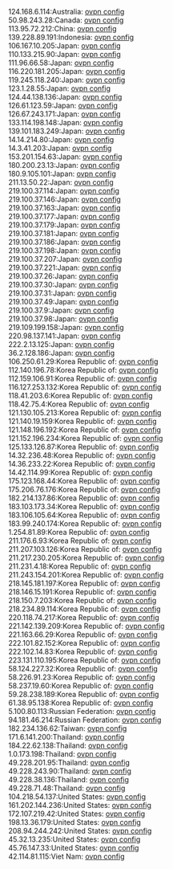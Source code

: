 124.168.6.114:Australia: [ovpn config](vpn/124_168_6_114.ovpn)  
50.98.243.28:Canada: [ovpn config](vpn/50_98_243_28.ovpn)  
113.95.72.212:China: [ovpn config](vpn/113_95_72_212.ovpn)  
139.228.89.191:Indonesia: [ovpn config](vpn/139_228_89_191.ovpn)  
106.167.10.205:Japan: [ovpn config](vpn/106_167_10_205.ovpn)  
110.133.215.90:Japan: [ovpn config](vpn/110_133_215_90.ovpn)  
111.96.66.58:Japan: [ovpn config](vpn/111_96_66_58.ovpn)  
116.220.181.205:Japan: [ovpn config](vpn/116_220_181_205.ovpn)  
119.245.118.240:Japan: [ovpn config](vpn/119_245_118_240.ovpn)  
123.1.28.55:Japan: [ovpn config](vpn/123_1_28_55.ovpn)  
124.44.138.136:Japan: [ovpn config](vpn/124_44_138_136.ovpn)  
126.61.123.59:Japan: [ovpn config](vpn/126_61_123_59.ovpn)  
126.67.243.171:Japan: [ovpn config](vpn/126_67_243_171.ovpn)  
133.114.198.148:Japan: [ovpn config](vpn/133_114_198_148.ovpn)  
139.101.183.249:Japan: [ovpn config](vpn/139_101_183_249.ovpn)  
14.14.214.80:Japan: [ovpn config](vpn/14_14_214_80.ovpn)  
14.3.41.203:Japan: [ovpn config](vpn/14_3_41_203.ovpn)  
153.201.154.63:Japan: [ovpn config](vpn/153_201_154_63.ovpn)  
180.200.23.13:Japan: [ovpn config](vpn/180_200_23_13.ovpn)  
180.9.105.101:Japan: [ovpn config](vpn/180_9_105_101.ovpn)  
211.13.50.22:Japan: [ovpn config](vpn/211_13_50_22.ovpn)  
219.100.37.114:Japan: [ovpn config](vpn/219_100_37_114.ovpn)  
219.100.37.146:Japan: [ovpn config](vpn/219_100_37_146.ovpn)  
219.100.37.163:Japan: [ovpn config](vpn/219_100_37_163.ovpn)  
219.100.37.177:Japan: [ovpn config](vpn/219_100_37_177.ovpn)  
219.100.37.179:Japan: [ovpn config](vpn/219_100_37_179.ovpn)  
219.100.37.181:Japan: [ovpn config](vpn/219_100_37_181.ovpn)  
219.100.37.186:Japan: [ovpn config](vpn/219_100_37_186.ovpn)  
219.100.37.198:Japan: [ovpn config](vpn/219_100_37_198.ovpn)  
219.100.37.207:Japan: [ovpn config](vpn/219_100_37_207.ovpn)  
219.100.37.221:Japan: [ovpn config](vpn/219_100_37_221.ovpn)  
219.100.37.26:Japan: [ovpn config](vpn/219_100_37_26.ovpn)  
219.100.37.30:Japan: [ovpn config](vpn/219_100_37_30.ovpn)  
219.100.37.31:Japan: [ovpn config](vpn/219_100_37_31.ovpn)  
219.100.37.49:Japan: [ovpn config](vpn/219_100_37_49.ovpn)  
219.100.37.9:Japan: [ovpn config](vpn/219_100_37_9.ovpn)  
219.100.37.98:Japan: [ovpn config](vpn/219_100_37_98.ovpn)  
219.109.199.158:Japan: [ovpn config](vpn/219_109_199_158.ovpn)  
220.98.137.141:Japan: [ovpn config](vpn/220_98_137_141.ovpn)  
222.2.13.125:Japan: [ovpn config](vpn/222_2_13_125.ovpn)  
36.2.128.186:Japan: [ovpn config](vpn/36_2_128_186.ovpn)  
106.250.61.29:Korea Republic of: [ovpn config](vpn/106_250_61_29.ovpn)  
112.140.196.78:Korea Republic of: [ovpn config](vpn/112_140_196_78.ovpn)  
112.159.106.91:Korea Republic of: [ovpn config](vpn/112_159_106_91.ovpn)  
116.127.253.132:Korea Republic of: [ovpn config](vpn/116_127_253_132.ovpn)  
118.41.203.6:Korea Republic of: [ovpn config](vpn/118_41_203_6.ovpn)  
118.42.75.4:Korea Republic of: [ovpn config](vpn/118_42_75_4.ovpn)  
121.130.105.213:Korea Republic of: [ovpn config](vpn/121_130_105_213.ovpn)  
121.140.19.159:Korea Republic of: [ovpn config](vpn/121_140_19_159.ovpn)  
121.148.196.192:Korea Republic of: [ovpn config](vpn/121_148_196_192.ovpn)  
121.152.196.234:Korea Republic of: [ovpn config](vpn/121_152_196_234.ovpn)  
125.133.126.87:Korea Republic of: [ovpn config](vpn/125_133_126_87.ovpn)  
14.32.236.48:Korea Republic of: [ovpn config](vpn/14_32_236_48.ovpn)  
14.36.233.22:Korea Republic of: [ovpn config](vpn/14_36_233_22.ovpn)  
14.42.114.99:Korea Republic of: [ovpn config](vpn/14_42_114_99.ovpn)  
175.123.168.44:Korea Republic of: [ovpn config](vpn/175_123_168_44.ovpn)  
175.206.76.176:Korea Republic of: [ovpn config](vpn/175_206_76_176.ovpn)  
182.214.137.86:Korea Republic of: [ovpn config](vpn/182_214_137_86.ovpn)  
183.103.173.34:Korea Republic of: [ovpn config](vpn/183_103_173_34.ovpn)  
183.106.105.64:Korea Republic of: [ovpn config](vpn/183_106_105_64.ovpn)  
183.99.240.174:Korea Republic of: [ovpn config](vpn/183_99_240_174.ovpn)  
1.254.81.89:Korea Republic of: [ovpn config](vpn/1_254_81_89.ovpn)  
211.176.6.93:Korea Republic of: [ovpn config](vpn/211_176_6_93.ovpn)  
211.207.103.126:Korea Republic of: [ovpn config](vpn/211_207_103_126.ovpn)  
211.217.230.205:Korea Republic of: [ovpn config](vpn/211_217_230_205.ovpn)  
211.231.4.18:Korea Republic of: [ovpn config](vpn/211_231_4_18.ovpn)  
211.243.154.201:Korea Republic of: [ovpn config](vpn/211_243_154_201.ovpn)  
218.145.181.197:Korea Republic of: [ovpn config](vpn/218_145_181_197.ovpn)  
218.146.15.191:Korea Republic of: [ovpn config](vpn/218_146_15_191.ovpn)  
218.150.7.203:Korea Republic of: [ovpn config](vpn/218_150_7_203.ovpn)  
218.234.89.114:Korea Republic of: [ovpn config](vpn/218_234_89_114.ovpn)  
220.118.74.217:Korea Republic of: [ovpn config](vpn/220_118_74_217.ovpn)  
221.142.139.209:Korea Republic of: [ovpn config](vpn/221_142_139_209.ovpn)  
221.163.66.29:Korea Republic of: [ovpn config](vpn/221_163_66_29.ovpn)  
222.101.82.152:Korea Republic of: [ovpn config](vpn/222_101_82_152.ovpn)  
222.102.14.83:Korea Republic of: [ovpn config](vpn/222_102_14_83.ovpn)  
223.131.110.195:Korea Republic of: [ovpn config](vpn/223_131_110_195.ovpn)  
58.124.227.32:Korea Republic of: [ovpn config](vpn/58_124_227_32.ovpn)  
58.226.91.23:Korea Republic of: [ovpn config](vpn/58_226_91_23.ovpn)  
58.237.19.60:Korea Republic of: [ovpn config](vpn/58_237_19_60.ovpn)  
59.28.238.189:Korea Republic of: [ovpn config](vpn/59_28_238_189.ovpn)  
61.38.95.138:Korea Republic of: [ovpn config](vpn/61_38_95_138.ovpn)  
5.100.80.113:Russian Federation: [ovpn config](vpn/5_100_80_113.ovpn)  
94.181.46.214:Russian Federation: [ovpn config](vpn/94_181_46_214.ovpn)  
182.234.136.62:Taiwan: [ovpn config](vpn/182_234_136_62.ovpn)  
171.6.141.200:Thailand: [ovpn config](vpn/171_6_141_200.ovpn)  
184.22.62.138:Thailand: [ovpn config](vpn/184_22_62_138.ovpn)  
1.0.173.198:Thailand: [ovpn config](vpn/1_0_173_198.ovpn)  
49.228.201.95:Thailand: [ovpn config](vpn/49_228_201_95.ovpn)  
49.228.243.90:Thailand: [ovpn config](vpn/49_228_243_90.ovpn)  
49.228.38.136:Thailand: [ovpn config](vpn/49_228_38_136.ovpn)  
49.228.71.48:Thailand: [ovpn config](vpn/49_228_71_48.ovpn)  
104.218.54.137:United States: [ovpn config](vpn/104_218_54_137.ovpn)  
161.202.144.236:United States: [ovpn config](vpn/161_202_144_236.ovpn)  
172.107.219.42:United States: [ovpn config](vpn/172_107_219_42.ovpn)  
198.13.36.179:United States: [ovpn config](vpn/198_13_36_179.ovpn)  
208.94.244.242:United States: [ovpn config](vpn/208_94_244_242.ovpn)  
45.32.13.235:United States: [ovpn config](vpn/45_32_13_235.ovpn)  
45.76.147.33:United States: [ovpn config](vpn/45_76_147_33.ovpn)  
42.114.81.115:Viet Nam: [ovpn config](vpn/42_114_81_115.ovpn)  
